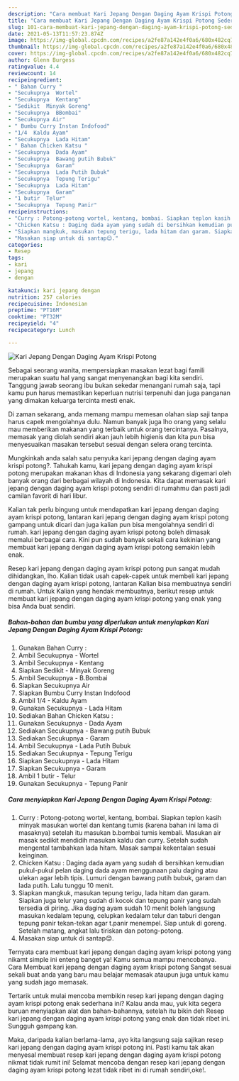 ```yaml
---
description: "Cara membuat Kari Jepang Dengan Daging Ayam Krispi Potong Sederhana dan Mudah Dibuat"
title: "Cara membuat Kari Jepang Dengan Daging Ayam Krispi Potong Sederhana dan Mudah Dibuat"
slug: 101-cara-membuat-kari-jepang-dengan-daging-ayam-krispi-potong-sederhana-dan-mudah-dibuat
date: 2021-05-13T11:57:23.874Z
image: https://img-global.cpcdn.com/recipes/a2fe87a142e4f0a6/680x482cq70/kari-jepang-dengan-daging-ayam-krispi-potong-foto-resep-utama.jpg
thumbnail: https://img-global.cpcdn.com/recipes/a2fe87a142e4f0a6/680x482cq70/kari-jepang-dengan-daging-ayam-krispi-potong-foto-resep-utama.jpg
cover: https://img-global.cpcdn.com/recipes/a2fe87a142e4f0a6/680x482cq70/kari-jepang-dengan-daging-ayam-krispi-potong-foto-resep-utama.jpg
author: Glenn Burgess
ratingvalue: 4.4
reviewcount: 14
recipeingredient:
- " Bahan Curry "
- "Secukupnya  Wortel"
- "Secukupnya  Kentang"
- "Sedikit  Minyak Goreng"
- "Secukupnya  BBombai"
- "Secukupnya Air"
- " Bumbu Curry Instan Indofood"
- "1/4  Kaldu Ayam"
- "Secukupnya  Lada Hitam"
- " Bahan Chicken Katsu "
- "Secukupnya  Dada Ayam"
- "Secukupnya  Bawang putih Bubuk"
- "Secukupnya  Garam"
- "Secukupnya  Lada Putih Bubuk"
- "Secukupnya  Tepung Terigu"
- "Secukupnya  Lada Hitam"
- "Secukupnya  Garam"
- "1 butir  Telur"
- "Secukupnya  Tepung Panir"
recipeinstructions:
- "Curry : Potong-potong wortel, kentang, bombai. Siapkan teplon kasih minyak masukan wortel dan kentang tumis (karena bahan ini lama di masaknya) setelah itu masukan b.bombai tumis kembali. Masukan air masak sedikit mendidih masukan kaldu dan curry. Setelah sudah mengental tambahkan lada hitam. Masak sampai kekentalan sesuai keinginan."
- "Chicken Katsu : Daging dada ayam yang sudah di bersihkan kemudian pukul-pukul pelan daging dada ayam menggunaan palu daging atau ulekan agar lebih tipis. Lumuri dengan bawang putih bubuk, garam dan lada putih. Lalu tunggu 10 menit."
- "Siapkan mangkuk, masukan tepung terigu, lada hitam dan garam. Siapkan juga telur yang sudah di kocok dan tepung panir yang sudah tersedia di piring. Jika daging ayam sudah 10 menit boleh langsung masukan kedalam tepung, celupkan kedalam telur dan taburi dengan tepung panir tekan-tekan agar t.panir menempel. Siap untuk di goreng. Setelah matang, angkat lalu tiriskan dan potong-potong."
- "Masakan siap untuk di santap😊."
categories:
- Resep
tags:
- kari
- jepang
- dengan

katakunci: kari jepang dengan 
nutrition: 257 calories
recipecuisine: Indonesian
preptime: "PT16M"
cooktime: "PT32M"
recipeyield: "4"
recipecategory: Lunch

---
```



![Kari Jepang Dengan Daging Ayam Krispi Potong](https://img-global.cpcdn.com/recipes/a2fe87a142e4f0a6/680x482cq70/kari-jepang-dengan-daging-ayam-krispi-potong-foto-resep-utama.jpg)

Sebagai seorang wanita, mempersiapkan masakan lezat bagi famili merupakan suatu hal yang sangat menyenangkan bagi kita sendiri. Tanggung jawab seorang ibu bukan sekedar menangani rumah saja, tapi kamu pun harus memastikan keperluan nutrisi terpenuhi dan juga panganan yang dimakan keluarga tercinta mesti enak.

Di zaman  sekarang, anda memang mampu memesan olahan siap saji tanpa harus capek mengolahnya dulu. Namun banyak juga lho orang yang selalu mau memberikan makanan yang terbaik untuk orang tercintanya. Pasalnya, memasak yang diolah sendiri akan jauh lebih higienis dan kita pun bisa menyesuaikan masakan tersebut sesuai dengan selera orang tercinta. 



Mungkinkah anda salah satu penyuka kari jepang dengan daging ayam krispi potong?. Tahukah kamu, kari jepang dengan daging ayam krispi potong merupakan makanan khas di Indonesia yang sekarang digemari oleh banyak orang dari berbagai wilayah di Indonesia. Kita dapat memasak kari jepang dengan daging ayam krispi potong sendiri di rumahmu dan pasti jadi camilan favorit di hari libur.

Kalian tak perlu bingung untuk mendapatkan kari jepang dengan daging ayam krispi potong, lantaran kari jepang dengan daging ayam krispi potong gampang untuk dicari dan juga kalian pun bisa mengolahnya sendiri di rumah. kari jepang dengan daging ayam krispi potong boleh dimasak memalui berbagai cara. Kini pun sudah banyak sekali cara kekinian yang membuat kari jepang dengan daging ayam krispi potong semakin lebih enak.

Resep kari jepang dengan daging ayam krispi potong pun sangat mudah dihidangkan, lho. Kalian tidak usah capek-capek untuk membeli kari jepang dengan daging ayam krispi potong, lantaran Kalian bisa membuatnya sendiri di rumah. Untuk Kalian yang hendak membuatnya, berikut resep untuk membuat kari jepang dengan daging ayam krispi potong yang enak yang bisa Anda buat sendiri.

<!--inarticleads1-->

##### Bahan-bahan dan bumbu yang diperlukan untuk menyiapkan Kari Jepang Dengan Daging Ayam Krispi Potong:

1. Gunakan  Bahan Curry :
1. Ambil Secukupnya - Wortel
1. Ambil Secukupnya - Kentang
1. Siapkan Sedikit - Minyak Goreng
1. Ambil Secukupnya - B.Bombai
1. Siapkan Secukupnya Air
1. Siapkan  Bumbu Curry Instan Indofood
1. Ambil 1/4 - Kaldu Ayam
1. Gunakan Secukupnya - Lada Hitam
1. Sediakan  Bahan Chicken Katsu :
1. Gunakan Secukupnya - Dada Ayam
1. Sediakan Secukupnya - Bawang putih Bubuk
1. Sediakan Secukupnya - Garam
1. Ambil Secukupnya - Lada Putih Bubuk
1. Sediakan Secukupnya - Tepung Terigu
1. Siapkan Secukupnya - Lada Hitam
1. Siapkan Secukupnya - Garam
1. Ambil 1 butir - Telur
1. Gunakan Secukupnya - Tepung Panir




<!--inarticleads2-->

##### Cara menyiapkan Kari Jepang Dengan Daging Ayam Krispi Potong:

1. Curry : Potong-potong wortel, kentang, bombai. Siapkan teplon kasih minyak masukan wortel dan kentang tumis (karena bahan ini lama di masaknya) setelah itu masukan b.bombai tumis kembali. Masukan air masak sedikit mendidih masukan kaldu dan curry. Setelah sudah mengental tambahkan lada hitam. Masak sampai kekentalan sesuai keinginan.
1. Chicken Katsu : Daging dada ayam yang sudah di bersihkan kemudian pukul-pukul pelan daging dada ayam menggunaan palu daging atau ulekan agar lebih tipis. Lumuri dengan bawang putih bubuk, garam dan lada putih. Lalu tunggu 10 menit.
1. Siapkan mangkuk, masukan tepung terigu, lada hitam dan garam. Siapkan juga telur yang sudah di kocok dan tepung panir yang sudah tersedia di piring. Jika daging ayam sudah 10 menit boleh langsung masukan kedalam tepung, celupkan kedalam telur dan taburi dengan tepung panir tekan-tekan agar t.panir menempel. Siap untuk di goreng. Setelah matang, angkat lalu tiriskan dan potong-potong.
1. Masakan siap untuk di santap😊.




Ternyata cara membuat kari jepang dengan daging ayam krispi potong yang nikamt simple ini enteng banget ya! Kamu semua mampu mencobanya. Cara Membuat kari jepang dengan daging ayam krispi potong Sangat sesuai sekali buat anda yang baru mau belajar memasak ataupun juga untuk kamu yang sudah jago memasak.

Tertarik untuk mulai mencoba membikin resep kari jepang dengan daging ayam krispi potong enak sederhana ini? Kalau anda mau, yuk kita segera buruan menyiapkan alat dan bahan-bahannya, setelah itu bikin deh Resep kari jepang dengan daging ayam krispi potong yang enak dan tidak ribet ini. Sungguh gampang kan. 

Maka, daripada kalian berlama-lama, ayo kita langsung saja sajikan resep kari jepang dengan daging ayam krispi potong ini. Pasti kamu tak akan menyesal membuat resep kari jepang dengan daging ayam krispi potong nikmat tidak rumit ini! Selamat mencoba dengan resep kari jepang dengan daging ayam krispi potong lezat tidak ribet ini di rumah sendiri,oke!.

